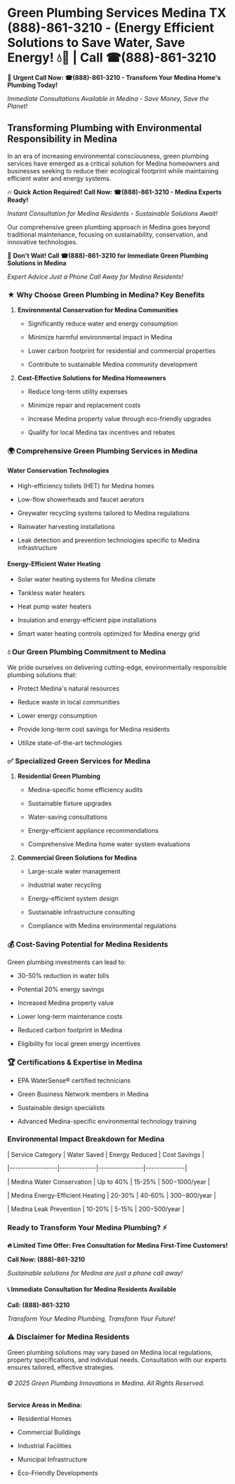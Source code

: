# Green Plumbing Services Medina TX (888)-861-3210 - (Energy Efficient Solutions to Save Water, Save Energy! 💧🌿 | Call ☎(888)-861-3210

🚨 **Urgent Call Now: ☎(888)-861-3210 - Transform Your Medina Home's Plumbing Today!**
*Immediate Consultations Available in Medina - Save Money, Save the Planet!*

## Transforming Plumbing with Environmental Responsibility in Medina

In an era of increasing environmental consciousness, green plumbing services have emerged as a critical solution for Medina homeowners and businesses seeking to reduce their ecological footprint while maintaining efficient water and energy systems. 

🔥 **Quick Action Required! Call Now: ☎(888)-861-3210 - Medina Experts Ready!**
*Instant Consultation for Medina Residents - Sustainable Solutions Await!*

Our comprehensive green plumbing approach in Medina goes beyond traditional maintenance, focusing on sustainability, conservation, and innovative technologies.

🚨 **Don't Wait! Call ☎(888)-861-3210 for Immediate Green Plumbing Solutions in Medina**
*Expert Advice Just a Phone Call Away for Medina Residents!*

### ★ Why Choose Green Plumbing in Medina? Key Benefits

1. **Environmental Conservation for Medina Communities** 
   - Significantly reduce water and energy consumption
   - Minimize harmful environmental impact in Medina
   - Lower carbon footprint for residential and commercial properties
   - Contribute to sustainable Medina community development

2. **Cost-Effective Solutions for Medina Homeowners** 
   - Reduce long-term utility expenses
   - Minimize repair and replacement costs
   - Increase Medina property value through eco-friendly upgrades
   - Qualify for local Medina tax incentives and rebates

### 🌍 Comprehensive Green Plumbing Services in Medina

#### Water Conservation Technologies
- High-efficiency toilets (HET) for Medina homes
- Low-flow showerheads and faucet aerators
- Greywater recycling systems tailored to Medina regulations
- Rainwater harvesting installations
- Leak detection and prevention technologies specific to Medina infrastructure

#### Energy-Efficient Water Heating
- Solar water heating systems for Medina climate
- Tankless water heaters
- Heat pump water heaters
- Insulation and energy-efficient pipe installations
- Smart water heating controls optimized for Medina energy grid

### 💧 Our Green Plumbing Commitment to Medina

We pride ourselves on delivering cutting-edge, environmentally responsible plumbing solutions that:
- Protect Medina's natural resources
- Reduce waste in local communities
- Lower energy consumption
- Provide long-term cost savings for Medina residents
- Utilize state-of-the-art technologies

### ✅ Specialized Green Services for Medina

1. **Residential Green Plumbing**
   - Medina-specific home efficiency audits
   - Sustainable fixture upgrades
   - Water-saving consultations
   - Energy-efficient appliance recommendations
   - Comprehensive Medina home water system evaluations

2. **Commercial Green Solutions for Medina**
   - Large-scale water management
   - Industrial water recycling
   - Energy-efficient system design
   - Sustainable infrastructure consulting
   - Compliance with Medina environmental regulations

### 💰 Cost-Saving Potential for Medina Residents

Green plumbing investments can lead to:
- 30-50% reduction in water bills
- Potential 20% energy savings
- Increased Medina property value
- Lower long-term maintenance costs
- Reduced carbon footprint in Medina
- Eligibility for local green energy incentives

### 🏆 Certifications & Expertise in Medina

- EPA WaterSense® certified technicians
- Green Business Network members in Medina
- Sustainable design specialists
- Advanced Medina-specific environmental technology training

### Environmental Impact Breakdown for Medina

| Service Category | Water Saved | Energy Reduced | Cost Savings |
|-----------------|-------------|----------------|--------------|
| Medina Water Conservation | Up to 40% | 15-25% | $500-$1000/year |
| Medina Energy-Efficient Heating | 20-30% | 40-60% | $300-$800/year |
| Medina Leak Prevention | 10-20% | 5-15% | $200-$500/year |

### Ready to Transform Your Medina Plumbing? ⚡

**🔥 Limited Time Offer: Free Consultation for Medina First-Time Customers!**

**Call Now: (888)-861-3210**
*Sustainable solutions for Medina are just a phone call away!*

#### 📞 Immediate Consultation for Medina Residents Available

**Call: (888)-861-3210**
*Transform Your Medina Plumbing, Transform Your Future!*

### ⚠️ Disclaimer for Medina Residents

Green plumbing solutions may vary based on Medina local regulations, property specifications, and individual needs. Consultation with our experts ensures tailored, effective strategies.

###### © 2025 Green Plumbing Innovations in Medina. All Rights Reserved.

**Service Areas in Medina:** 
- Residential Homes
- Commercial Buildings
- Industrial Facilities
- Municipal Infrastructure
- Eco-Friendly Developments